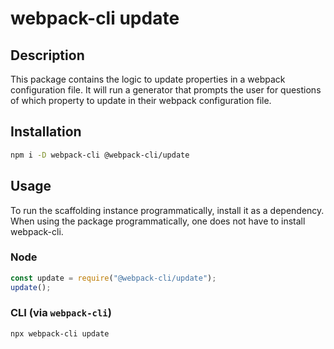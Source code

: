 # webpack-cli update

## Description

This package contains the logic to update properties in a webpack configuration file. It will run a generator that prompts the user for questions of which property to update in their webpack configuration file.

## Installation

```bash
npm i -D webpack-cli @webpack-cli/update
```

## Usage

To run the scaffolding instance programmatically, install it as a dependency. When using the package programmatically, one does not have to install webpack-cli.

### Node
```js
const update = require("@webpack-cli/update");
update();
```

### CLI (via `webpack-cli`)
```bash
npx webpack-cli update
```